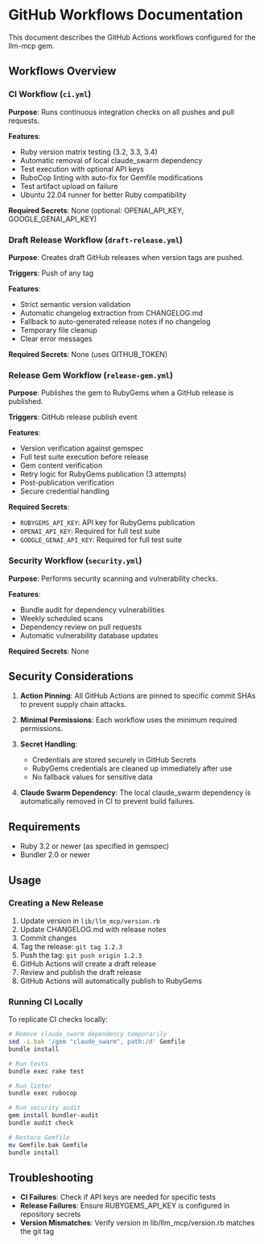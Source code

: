 # GitHub Workflows Documentation

This document describes the GitHub Actions workflows configured for the llm-mcp gem.

## Workflows Overview

### CI Workflow (`ci.yml`)

**Purpose**: Runs continuous integration checks on all pushes and pull requests.

**Features**:
- Ruby version matrix testing (3.2, 3.3, 3.4)
- Automatic removal of local claude_swarm dependency
- Test execution with optional API keys
- RuboCop linting with auto-fix for Gemfile modifications
- Test artifact upload on failure
- Ubuntu 22.04 runner for better Ruby compatibility

**Required Secrets**: None (optional: OPENAI_API_KEY, GOOGLE_GENAI_API_KEY)

### Draft Release Workflow (`draft-release.yml`)

**Purpose**: Creates draft GitHub releases when version tags are pushed.

**Triggers**: Push of any tag

**Features**:
- Strict semantic version validation
- Automatic changelog extraction from CHANGELOG.md
- Fallback to auto-generated release notes if no changelog
- Temporary file cleanup
- Clear error messages

**Required Secrets**: None (uses GITHUB_TOKEN)

### Release Gem Workflow (`release-gem.yml`)

**Purpose**: Publishes the gem to RubyGems when a GitHub release is published.

**Triggers**: GitHub release publish event

**Features**:
- Version verification against gemspec
- Full test suite execution before release
- Gem content verification
- Retry logic for RubyGems publication (3 attempts)
- Post-publication verification
- Secure credential handling

**Required Secrets**:
- `RUBYGEMS_API_KEY`: API key for RubyGems publication
- `OPENAI_API_KEY`: Required for full test suite
- `GOOGLE_GENAI_API_KEY`: Required for full test suite

### Security Workflow (`security.yml`)

**Purpose**: Performs security scanning and vulnerability checks.

**Features**:
- Bundle audit for dependency vulnerabilities
- Weekly scheduled scans
- Dependency review on pull requests
- Automatic vulnerability database updates

**Required Secrets**: None

## Security Considerations

1. **Action Pinning**: All GitHub Actions are pinned to specific commit SHAs to prevent supply chain attacks.

2. **Minimal Permissions**: Each workflow uses the minimum required permissions.

3. **Secret Handling**: 
   - Credentials are stored securely in GitHub Secrets
   - RubyGems credentials are cleaned up immediately after use
   - No fallback values for sensitive data

4. **Claude Swarm Dependency**: The local claude_swarm dependency is automatically removed in CI to prevent build failures.

## Requirements

- Ruby 3.2 or newer (as specified in gemspec)
- Bundler 2.0 or newer

## Usage

### Creating a New Release

1. Update version in `lib/llm_mcp/version.rb`
2. Update CHANGELOG.md with release notes
3. Commit changes
4. Tag the release: `git tag 1.2.3`
5. Push the tag: `git push origin 1.2.3`
6. GitHub Actions will create a draft release
7. Review and publish the draft release
8. GitHub Actions will automatically publish to RubyGems

### Running CI Locally

To replicate CI checks locally:

```bash
# Remove claude_swarm dependency temporarily
sed -i.bak '/gem "claude_swarm", path:/d' Gemfile
bundle install

# Run tests
bundle exec rake test

# Run linter
bundle exec rubocop

# Run security audit
gem install bundler-audit
bundle audit check

# Restore Gemfile
mv Gemfile.bak Gemfile
bundle install
```

## Troubleshooting

- **CI Failures**: Check if API keys are needed for specific tests
- **Release Failures**: Ensure RUBYGEMS_API_KEY is configured in repository secrets
- **Version Mismatches**: Verify version in lib/llm_mcp/version.rb matches the git tag